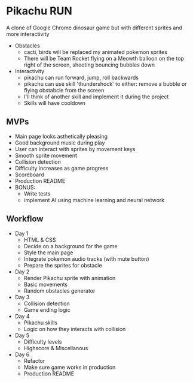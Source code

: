 # Pikachu RUN

A clone of Google Chrome dinosaur game but with different sprites and more interactivity
  + Obstacles
    + cacti, birds will be replaced my animated pokemon sprites
    + There will be Team Rocket flying on a Meowth balloon on the top right of the screen, shooting bouncing bubbles down
  + Interactivity
    + pikachu can run forward, jump, roll backwards
    + pikachu can use skill 'thundershock' to either: remove a bubble or flying obstabcle from the screen
    + I'll think of another skill and implement it during the project
    + Skills will have cooldown

## MVPs
+ Main page looks asthetically pleasing
+ Good background music during play
+ User can interact with sprites by movement keys
+ Smooth sprite movement
+ Collision detection
+ Difficulty increases as game progress
+ Scoreboard
+ Production README
+ BONUS:
  + Write tests
  + implement AI using machine learning and neural network

## Workflow
+ Day 1
  + HTML & CSS
  + Decide on a background for the game
  + Style the main page
  + Integrate pokemon audio tracks (with mute button)
  + Prepare the sprites for obstacle
+ Day 2
  + Render Pikachu sprite with animation
  + Basic movements
  + Random obstacles generator
+ Day 3
  + Collision detection
  + Game ending logic
+ Day 4
  + Pikachu skills
  + Logic on how they interacts with collision
+ Day 5
  + Difficulty levels
  + Highscore & Miscellanous
+ Day 6
  + Refactor
  + Make sure game works in production
  + Production README

